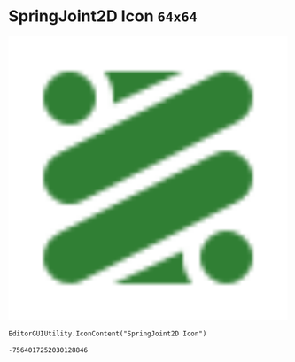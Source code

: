 # SpringJoint2D Icon `64x64`
<img src="/img/SpringJoint2D%20Icon.png" width=512 height=512>

``` CSharp
EditorGUIUtility.IconContent("SpringJoint2D Icon")
```
```
-7564017252030128846
```
